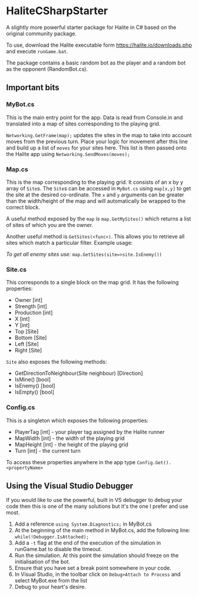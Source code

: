 # HaliteCSharpStarter
A slightly more powerful starter package for Halite in C# based on the original community package.

To use, download the Halite executable form https://halite.io/downloads.php and execute `runGame.bat`.

The package contains a basic random bot as the player and a random bot as the opponent (RandomBot.cs).

## Important bits
### MyBot.cs
This is the main entry point for the app. Data is read from Console.in and translated into a map of sites corresponding to the playing grid.

`Networking.GetFrame(map);` updates the sites in the map to take into account moves from the previous turn. Place your logic for movement after this line and build up a list of `moves` for your sites here. This list is then passed onto the Halite app using `Networking.SendMoves(moves);`
 
### Map.cs
This is the map corresponding to the playing grid. It consists of an x by y array of `Site`s. The `Site`s can be accessed in `MyBot.cs` using `map[x,y]` to get the site at the desired co-ordinate. The `x` and `y` arguments can be greater than the width/height of the map and will automatically be wrapped to the correct block.

A useful method exposed by the `map` is `map.GetMySites()` which returns a list of sites of which you are the owner.

Another useful method is `GetSites(<func>)`. This allows you to retrieve all sites which match a particular filter. 
Example usage:

*To get all enemy sites use:* `map.GetSites(site=>site.IsEnemy())`

### Site.cs
This corresponds to a single block on the map grid. It has the following properties:

* Owner [int]
* Strength [int]
* Production [int]
* X [int]
* Y [int]
* Top [Site]
* Bottom [Site]
* Left [Site]
* Right [Site]

`Site` also exposes the following methods:
* GetDirectionToNeighbour(Site neighbour) [Direction]
* IsMine() [bool]
* IsEnemy() [bool]
* IsEmpty() [bool]

### Config.cs
This is a singleton which exposes the following properties:
* PlayerTag [int] - your player tag assigned by the Halite runner
* MapWidth [int] - the width of the playing grid
* MapHeight [int] - the height of the playing grid
* Turn [int] - the current turn

To access these properties anywhere in the app type `Config.Get().<propertyName>`

## Using the Visual Studio Debugger
If you would like to use the powerful, built in VS debugger to debug your code then this is one of the many solutions but it's the one I prefer and use most.

1. Add a reference `using System.Diagnostics;` in MyBot.cs
2. At the beginning of the main method in MyBot.cs, add the following line: `while(!Debugger.IsAttached);`
3. Add a `-t` flag at the end of the execution of the simulation in runGame.bat to disable the timeout.
4. Run the simulation. At this point the simulation should freeze on the initialisation of the bot.
5. Ensure that you have set a break point somewhere in your code.
6. In Visual Studio, in the toolbar click on `Debug>Attach to Process` and select MyBot.exe from the list
7. Debug to your heart's desire.